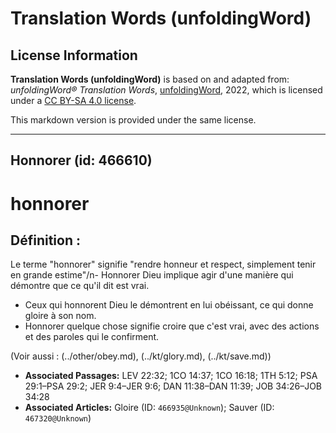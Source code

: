 # Translation Words (unfoldingWord)

## License Information

**Translation Words (unfoldingWord)** is based on and adapted from: _unfoldingWord® Translation Words_, [unfoldingWord](https://unfoldingword.org/utw), 2022, which is licensed under a [CC BY-SA 4.0 license](https://creativecommons.org/licenses/by-sa/4.0/legalcode.en).

This markdown version is provided under the same license.



--------------------------------

## Honnorer (id: 466610)

honnorer
========

Définition :
------------

Le terme "honnorer" signifie "rendre honneur et respect, simplement tenir en grande estime"/n\- Honnorer Dieu implique agir d'une manière qui démontre que ce qu'il dit est vrai.

* Ceux qui honnorent Dieu le démontrent en lui obéissant, ce qui donne gloire à son nom.
* Honnorer quelque chose signifie croire que c'est vrai, avec des actions et des paroles qui le confirment.

(Voir aussi : (../other/obey.md), (../kt/glory.md), (../kt/save.md))

* **Associated Passages:** LEV 22:32; 1CO 14:37; 1CO 16:18; 1TH 5:12; PSA 29:1–PSA 29:2; JER 9:4–JER 9:6; DAN 11:38–DAN 11:39; JOB 34:26–JOB 34:28
* **Associated Articles:** Gloire (ID: `466935@Unknown`); Sauver (ID: `467320@Unknown`)


